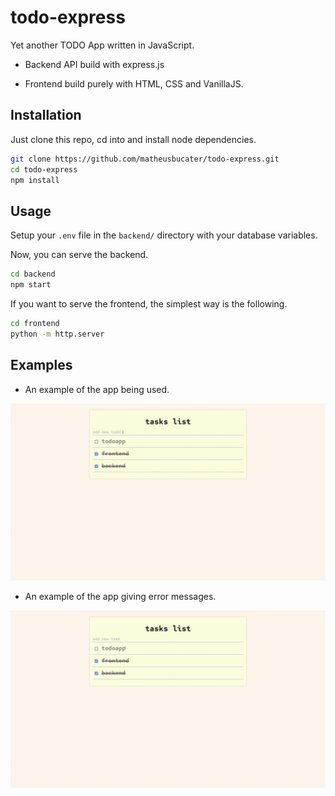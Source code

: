 # todo-express

Yet another TODO App written in JavaScript.

- Backend API build with express.js

- Frontend build purely with HTML, CSS and VanillaJS.

## Installation

Just clone this repo, cd into and install node dependencies.

```bash
git clone https://github.com/matheusbucater/todo-express.git
cd todo-express
npm install
```

## Usage

Setup your `.env` file in the `backend/` directory with your database variables.

Now, you can serve the backend.

```bash
cd backend
npm start
```

If you want to serve the frontend, the simplest way is the following.

```bash
cd frontend
python -m http.server
```

## Examples

- An example of the app being used.

![](https://github.com/matheusbucater/todo-express/blob/main/resources/todo-example.gif)

- An example of the app giving error messages.
  
![](https://github.com/matheusbucater/todo-express/blob/main/resources/error-example.gif)
